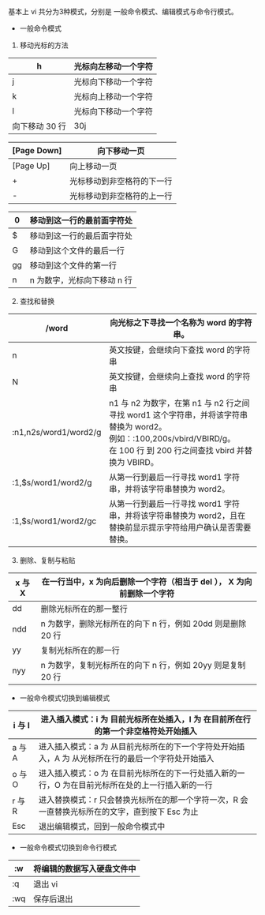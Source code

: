 基本上 vi 共分为3种模式，分别是 一般命令模式、编辑模式与命令行模式。       

+ 一般命令模式 
1. 移动光标的方法

| h  | 光标向左移动一个字符 |
| --- | --- |
| j | 光标向下移动一个字符 |
| k | 光标向上移动一个字符 |
| l | 光标向下移动一个字符 |
| 向下移动  30 行 | 30j  |


| [Page Down]  | 向下移动一页 |
| --- | --- |
| [Page Up] | 向上移动一页 |
| + | 光标移动到非空格符的下一行 |
| - | 光标移动到非空格符的上一行 |


| 0 | 移动到这一行的最前面字符处 |
| --- | --- |
| $ | 移动到这一行的最后面字符处 |
| G | 移动到这个文件的最后一行 |
| gg | 移动到这个文件的第一行 |
| n<Enter> | n 为数字，光标向下移动 n 行 |




2. 查找和替换

| /word | 向光标之下寻找一个名称为 word 的字符串。 |
| --- | --- |
| n | 英文按键，会继续向下查找 word 的字符串 |
| N | 英文按键，会继续向上查找 word 的字符串 |
| :n1,n2s/word1/word2/g | n1 与 n2 为数字，在第 n1 与 n2 行之间寻找 word1 这个字符串，并将该字符串替换为 word2。<br/>例如：:100,200s/vbird/VBIRD/g。<br/>在 100 行 到 200 行之间查找 vbird 并替换为 VBIRD。 |
| :1,$s/word1/word2/g | 从第一行到最后一行寻找 word1 字符串，并将该字符串替换为 word2。 |
| :1,$s/word1/word2/gc | 从第一行到最后一行寻找 word1 字符串，并将该字符串替换为 word2，且在替换前显示提示字符给用户确认是否需要替换。 |




3. 删除、复制与粘贴

| x 与 X | 在一行当中，x 为向后删除一个字符（相当于 del ）， X 为向前删除一个字符 |
| --- | --- |
| dd | 删除光标所在的那一整行 |
| ndd | n 为数字，删除光标所在的向下 n 行，例如 20dd 则是删除 20 行 |
| yy | 复制光标所在的那一行 |
| nyy | n 为数字，复制光标所在的向下 n 行，例如 20yy 则是复制 20 行 |




+ 一般命令模式切换到编辑模式

| i 与 I | 进入插入模式：i 为 目前光标所在处插入，I 为 在目前所在行的第一个非空格符处开始插入 |
| --- | --- |
| a 与 A | 进入插入模式：a 为 从目前光标所在的下一个字符处开始插入，A 为 从光标所在行的最后一个字符处开始插入 |
| o 与 O | 进入插入模式：o 为 在目前光标所在的下一行处插入新的一行，O 为在目前光标所在处的上一行插入新的一行 |
| r 与 R | 进入替换模式：r 只会替换光标所在的那一个字符一次，R 会一直替换光标所在的文字，直到按下 Esc 为止 |
| Esc | 退出编辑模式，回到一般命令模式中 |




+ 一般命令模式切换到命令行模式

| :w | 将编辑的数据写入硬盘文件中 |
| --- | --- |
| :q | 退出 vi |
| :wq | 保存后退出 |


